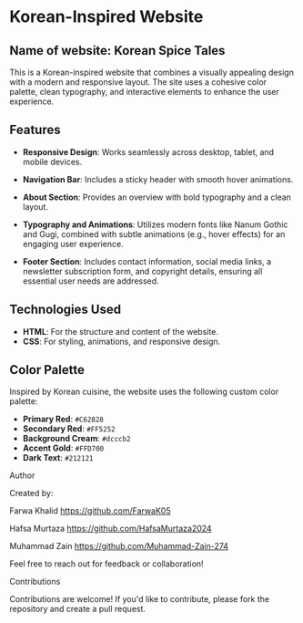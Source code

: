 # Korean-Inspired Website 

## Name of website: Korean Spice Tales

This is a Korean-inspired website that combines a visually appealing design with a modern and responsive layout. The site uses a cohesive color palette, clean typography, and interactive elements to enhance the user experience.  

## Features  

- **Responsive Design**: Works seamlessly across desktop, tablet, and mobile devices.
  
- **Navigation Bar**: Includes a sticky header with smooth hover animations.
    
- **About Section**: Provides an overview with bold typography and a clean layout.
  
- **Typography and Animations**:
Utilizes modern fonts like Nanum Gothic and Gugi, combined with subtle animations (e.g., hover effects) for an engaging user experience.

- **Footer Section**:
Includes contact information, social media links, a newsletter subscription form, and copyright details, ensuring all essential user needs are addressed.

## Technologies Used  

- **HTML**: For the structure and content of the website.  
- **CSS**: For styling, animations, and responsive design.  

## Color Palette  

Inspired by Korean cuisine, the website uses the following custom color palette:  

- **Primary Red**: `#C62828`  
- **Secondary Red**: `#FF5252`  
- **Background Cream**: `#dcccb2`  
- **Accent Gold**: `#FFD700`  
- **Dark Text**: `#212121`  


Author

Created by:

Farwa Khalid
https://github.com/FarwaK05

Hafsa Murtaza 
https://github.com/HafsaMurtaza2024

Muhammad Zain
https://github.com/Muhammad-Zain-274

Feel free to reach out for feedback or collaboration!

Contributions

Contributions are welcome! If you'd like to contribute, please fork the repository and create a pull request.

